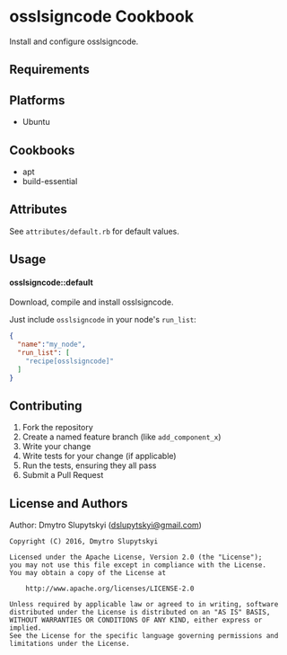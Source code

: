 osslsigncode Cookbook
=====================

Install and configure osslsigncode.

Requirements
------------

## Platforms

- Ubuntu

## Cookbooks

- apt
- build-essential

Attributes
----------

See `attributes/default.rb` for default values.

Usage
-----

#### osslsigncode::default
Download, compile and install osslsigncode.

Just include `osslsigncode` in your node's `run_list`:

```json
{
  "name":"my_node",
  "run_list": [
    "recipe[osslsigncode]"
  ]
}
```

Contributing
------------

1. Fork the repository
2. Create a named feature branch (like `add_component_x`)
3. Write your change
4. Write tests for your change (if applicable)
5. Run the tests, ensuring they all pass
6. Submit a Pull Request

License and Authors
-------------------
Author: Dmytro Slupytskyi (<dslupytskyi@gmail.com>)

```text
Copyright (C) 2016, Dmytro Slupytskyi

Licensed under the Apache License, Version 2.0 (the "License");
you may not use this file except in compliance with the License.
You may obtain a copy of the License at

    http://www.apache.org/licenses/LICENSE-2.0

Unless required by applicable law or agreed to in writing, software
distributed under the License is distributed on an "AS IS" BASIS,
WITHOUT WARRANTIES OR CONDITIONS OF ANY KIND, either express or implied.
See the License for the specific language governing permissions and
limitations under the License.
```